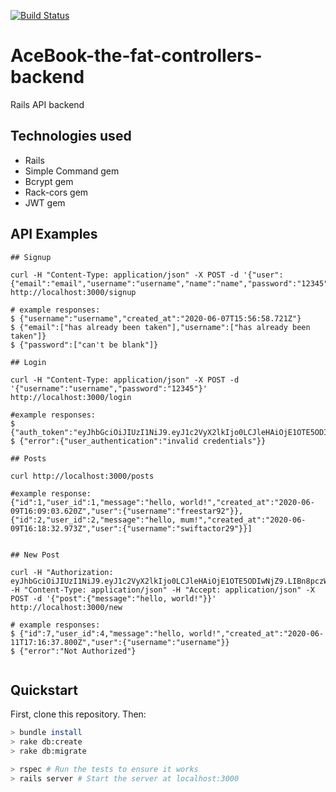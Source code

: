 [![Build Status](https://travis-ci.org/cjm106/acebook-the-fat-controllers-backend.svg?branch=master)](https://travis-ci.org/github/cjm106/acebook-the-fat-controllers-backend)

# AceBook-the-fat-controllers-backend

Rails API backend

## Technologies used

* Rails
* Simple Command gem
* Bcrypt gem
* Rack-cors gem
* JWT gem

##  API Examples

```
## Signup

curl -H "Content-Type: application/json" -X POST -d '{"user": {"email":"email","username":"username","name":"name","password":"12345","password_confirmation":"12345"}}' http://localhost:3000/signup

# example responses:
$ {"username":"username","created_at":"2020-06-07T15:56:58.721Z"}
$ {"email":["has already been taken"],"username":["has already been taken"]}
$ {"password":["can't be blank"]}

## Login

curl -H "Content-Type: application/json" -X POST -d '{"username":"username","password":"12345"}' http://localhost:3000/login

#example responses:
$ {"auth_token":"eyJhbGciOiJIUzI1NiJ9.eyJ1c2VyX2lkIjo0LCJleHAiOjE1OTE5ODIwNjZ9.LIBn8pczWfLA_WCyNbuiw0qWUdj3i2OHVE4JSV2dDkQ","username":"username"}
$ {"error":{"user_authentication":"invalid credentials"}}

## Posts

curl http://localhost:3000/posts

#example response:
{"id":1,"user_id":1,"message":"hello, world!","created_at":"2020-06-09T16:09:03.620Z","user":{"username":"freestar92"}},{"id":2,"user_id":2,"message":"hello, mum!","created_at":"2020-06-09T16:18:32.973Z","user":{"username":"swiftactor29"}}]


## New Post

curl -H "Authorization: eyJhbGciOiJIUzI1NiJ9.eyJ1c2VyX2lkIjo0LCJleHAiOjE1OTE5ODIwNjZ9.LIBn8pczWfLA_WCyNbuiw0qWUdj3i2OHVE4JSV2dDkQ" -H "Content-Type: application/json" -H "Accept: application/json" -X POST -d '{"post":{"message":"hello, world!"}}' http://localhost:3000/new

# example responses:
$ {"id":7,"user_id":4,"message":"hello, world!","created_at":"2020-06-11T17:16:37.800Z","user":{"username":"username"}}
$ {"error":"Not Authorized"}


```

## Quickstart

First, clone this repository. Then:

```bash
> bundle install
> rake db:create
> rake db:migrate

> rspec # Run the tests to ensure it works
> rails server # Start the server at localhost:3000
```
